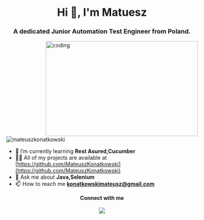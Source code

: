 <h1 align="center">Hi 👋, I'm Matuesz</h1>
<h3 align="center">A dedicated Junior Automation Test Engineer from Poland.</h3>
  <img align="right" alt="coding" width="400" height="250"src="https://media.tenor.com/y2JXkY1pXkwAAAAC/cat-computer.gif">
<p align="left"> <img src="https://komarev.com/ghpvc/?username=mateuszkonatkowski&label=Profile%20views&color=0e75b6&style=flat" alt="mateuszkonatkowski" /> </p>

- 🌱 I’m currently learning **Rest Asured,Cucumber**
- 👨‍💻 All of my projects are available at [https://github.com/MateuszKonatkowski](https://github.com/MateuszKonatkowski)
- 💬 Ask me about **Java,Selenium**
- 📫 How to reach me **konatkowskimateusz@gmail.com**
 <p align="center">
   <b>Connect with me</b>
   <br>
   <br>
   <a href="https://www.linkedin.com/in/mateusz-konatkowski/" rel="nofollow">
   <img src="https://img.shields.io/badge/LinkedIn-0077B5?style=for-the-badge&logo=linkedin&logoColor=white"">
   </a>
 </p>
  




  
